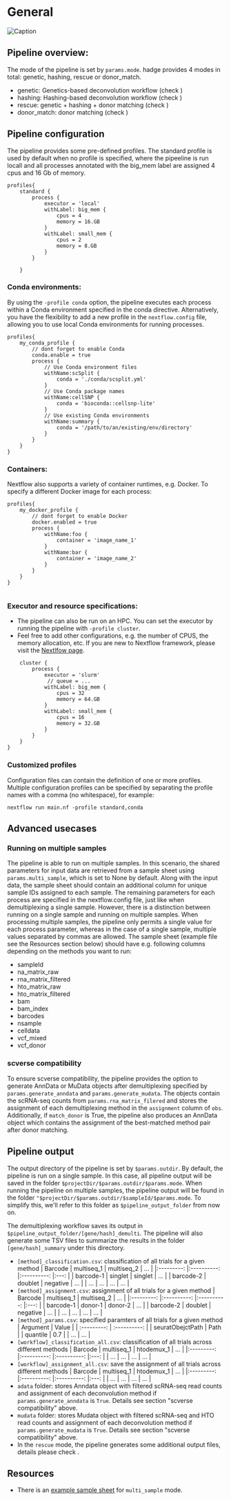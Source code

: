 # General

![Caption](_static/images/pipeline_v2.png)

## **Pipeline overview:**

The mode of the pipeline is set by `params.mode`. hadge provides 4 modes in total: genetic, hashing, rescue or donor_match.

- genetic: Genetics-based deconvolution workflow (check [](genetic))
- hashing: Hashing-based deconvolution workflow (check [](hashing))
- rescue: genetic + hashing + donor matching (check [](rescue))
- donor_match: donor matching (check [](rescue))

## **Pipeline configuration**

The pipeline provides some pre-defined profiles. The standard profile is used by default when no profile is specified, where the pipeeline is run locall and all processes annotated with the big_mem label are assigned 4 cpus and 16 Gb of memory.

```
profiles{
    standard {
        process {
            executor = 'local'
            withLabel: big_mem {
                cpus = 4
                memory = 16.GB
            }
            withLabel: small_mem {
                cpus = 2
                memory = 8.GB
            }
        }

    }
```

### Conda environments:

By using the `-profile conda` option, the pipeline executes each process within a Conda environment specified in the conda directive. Alternatively, you have the flexibility to add a new profile in the `nextflow.config` file, allowing you to use local Conda environments for running processes.

```
profiles{
    my_conda_profile {
        // dont forget to enable Conda
        conda.enable = true
        process {
            // Use Conda environment files
            withName:scSplit {
                conda = './conda/scsplit.yml'
            }
            // Use Conda package names
            withName:cellSNP {
                conda = 'bioconda::cellsnp-lite'
            }
            // Use existing Conda environments
            withName:summary {
                conda = '/path/to/an/existing/env/directory'
            }
        }
    }
}
```

### Containers:

Nextflow also supports a variety of container runtimes, e.g. Docker. To specify a different Docker image for each process:

```
profiles{
    my_docker_profile {
        // dont forget to enable Docker
        docker.enabled = true
        process {
            withName:foo {
                container = 'image_name_1'
            }
            withName:bar {
                container = 'image_name_2'
            }
        }
    }
}


```

### Executor and resource specifications:

- The pipeline can also be run on an HPC. You can set the executor by running the pipeline with `-profile cluster`.
- Feel free to add other configurations, e.g. the number of CPUS, the memory allocation, etc. If you are new to Nextflow framework, please visit the [Nextlfow page](https://www.nextflow.io/docs/latest/config.html#).

```
    cluster {
        process {
            executor = 'slurm'
             // queue = ...
            withLabel: big_mem {
                cpus = 32
                memory = 64.GB
            }
            withLabel: small_mem {
                cpus = 16
                memory = 32.GB
            }
        }
    }
}

```

### Customized profiles

Configuration files can contain the definition of one or more profiles. Multiple configuration profiles can be specified by separating the profile names with a comma (no whitespace), for example:

```
nextflow run main.nf -profile standard,conda
```

## **Advanced usecases**

### **Running on multiple samples**

The pipeline is able to run on multiple samples. In this scenario, the shared parameters for input data are retrieved from a sample sheet using `params.multi_sample`, which is set to None by default. 
Along with the input data, the sample sheet should contain an additional column for unique sample IDs assigned to each sample. The remaining parameters for each process are specified in the nextflow.config file, just like when demultiplexing a single sample. 
However, there is a distinction between running on a single sample and running on multiple samples. When processing multiple samples, the pipeline only permits a single value for each process parameter, whereas in the case of a single sample, multiple values separated by commas are allowed. 
The sample sheet (example file see the Resources section below) should have e.g. following columns depending on the methods you want to run:

- sampleId
- na_matrix_raw
- rna_matrix_filtered
- hto_matrix_raw
- hto_matrix_filtered
- bam
- bam_index
- barcodes
- nsample
- celldata
- vcf_mixed
- vcf_donor

### **scverse compatibility**

To ensure scverse compatibility, the pipeline provides the option to generate AnnData or MuData objects after demultiplexing specified by `params.generate_anndata` and `params.generate_mudata`. 
The objects contain the scRNA-seq counts from `params.rna_matrix_filered` and stores the assignment of each demultiplexing method in the `assignment` column of `obs`. 
Additionally, if `match_donor` is True, the pipeline also produces an AnnData object which contains the assignment of the best-matched method pair after donor matching.

## **Pipeline output**

The output directory of the pipeline is set by `$params.outdir`. 
By default, the pipeline is run on a single sample. In this case, all pipeline output will be saved in the folder `$projectDir/$params.outdir/$params.mode`. 
When running the pipeline on multiple samples, the pipeline output will be found in the folder `"$projectDir/$params.outdir/$sampleId/$params.mode`. To simplify this, we'll refer to this folder as `$pipeline_output_folder` from now on.

The demultiplexing workflow saves its output in `$pipeline_output_folder/[gene/hash]_demulti`. The pipeline will also generate some TSV files to summarize the results in the folder `[gene/hash]_summary` under this directory.

- `[method]_classification.csv`: classification of all trials for a given method
  | Barcode | multiseq_1 | multiseq_2 | ... |
  |:---------: |:----------: |:----------: |:---: |
  | barcode-1 | singlet | singlet | ... |
  | barcode-2 | doublet | negative | ... |
  | ... | ... | ... | ... |
- `[method]_assignment.csv`: assignment of all trials for a given method
  | Barcode | multiseq_1 | multiseq_2 | ... |
  |:---------: |:----------: |:----------: |:---: |
  | barcode-1 | donor-1 | donor-2 | ... |
  | barcode-2 | doublet | negative | ... |
  | ... | ... | ... | ... |
- `[method]_params.csv`: specified paramters of all trials for a given method
  | Argument | Value |
  | :---------: | :----------: |
  | seuratObejctPath | Path |
  | quantile | 0.7 |
  | ... | ... |
- `[workflow]_classification_all.csv`: classification of all trials across different methods
  | Barcode | multiseq_1 | htodemux_1 | ... |
  |:---------: |:----------: |:----------: |:---: |
  | ... | ... | ... | ... |
- `[workflow]_assignment_all.csv`: save the assignment of all trials across different methods
  | Barcode | multiseq_1 | htodemux_1 | ... |
  |:---------: |:----------: |:----------: |:---: |
  | ... | ... | ... | ... |
- `adata` folder: stores Anndata object with filtered scRNA-seq read counts and assignment of each deconvolution method if `params.generate_anndata` is `True`. Details see section "scverse compatibility" above.
- `mudata` folder: stores Mudata object with filtered scRNA-seq and HTO read counts and assignment of each deconvolution method if `params.generate_mudata` is `True`. Details see section "scverse compatibility" above.
- In the `rescue` mode, the pipeline generates some additional output files, details please check [](rescue).

## **Resources**

- There is an [example sample sheet](../../multi_sample_input.csv) for `multi_sample` mode.
